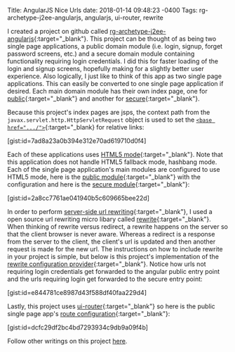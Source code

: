Title: AngularJS Nice Urls
date: 2018-01-14 09:48:23 -0400
Tags: rg-archetype-j2ee-angularjs, angularjs, ui-router, rewrite

I created a project on github called [rg-archetype-j2ee-angularjs](https://github.com/rossgodwin/rg-archetype-j2ee-angularjs){:target="_blank"}.  This project can be thought of as being two single page applications, a public domain module (i.e. login, signup, forget password screens, etc.) and a secure domain module containing functionality requiring login credentials.  I did this for faster loading of the login and signup screens, hopefully making for a slightly better user experience.  Also logically, I just like to think of this app as two single page applications.  This can easily be converted to one single page application if desired.  Each main domain module has their own index page, one for [public](https://github.com/rossgodwin/rg-archetype-j2ee-angularjs/blob/master/WebContent/client/src/index-app-public.jsp){:target="_blank"} and another for [secure](https://github.com/rossgodwin/rg-archetype-j2ee-angularjs/blob/master/WebContent/client/src/index-app-secure.jsp){:target="_blank"}.
<!-- PELICAN_END_SUMMARY -->

Because this project's index pages are jsps, the context path from the ```javax.servlet.http.HttpServletRequest``` object is used to set the [```<base href=".../">```](https://github.com/rossgodwin/rg-archetype-j2ee-angularjs/blob/62336a6e6a6c4f8e234f6e52e8c07da315dc8c25/WebContent/client/src/index-app-public.jsp#L6){:target="_blank} for relative links:

[gist:id=7ad8a23a0b394e312e70ad619710d0f4]

Each of these applications uses [HTML5 mode](https://docs.angularjs.org/guide/$location#html5-mode){:target="_blank"}.  Note that this application does not handle HTML5 fallback mode, hashbang mode.  Each of the single page application's main modules are configured to use HTML5 mode, here is the [public module](https://github.com/rossgodwin/rg-archetype-j2ee-angularjs/blob/62336a6e6a6c4f8e234f6e52e8c07da315dc8c25/WebContent/client/src/app/app-public.js#L13){:target="_blank"} with the configuration and here is the [secure module](https://github.com/rossgodwin/rg-archetype-j2ee-angularjs/blob/62336a6e6a6c4f8e234f6e52e8c07da315dc8c25/WebContent/client/src/app/app-secure.js#L13){:target="_blank"}:

[gist:id=2a8cc7761ae041940b5c609665bee22d]

In order to perform [server-side url rewriting](https://docs.angularjs.org/guide/$location#server-side){:target="_blank"}, I used a open source url rewriting micro libary called [rewrite](https://www.ocpsoft.org/rewrite){:target="_blank"}.  When thinking of rewrite versus redirect, a rewrite happens on the server so that the client browser is never aware.  Whereas a redirect is a response from the server to the client, the client's url is updated and then another request is made for the new url.  The instructions on how to include rewrite in your project is simple, but below is this project's implementation of the [rewrite configuration provider](https://github.com/rossgodwin/rg-archetype-j2ee-angularjs/blob/master/src/org/rg/archetype/web/UrlRewriteConfigurationProvider.java){:target="_blank"}.  Notice how urls not requiring login credentials get forwarded to the angular public entry point and the urls requiring login get forwarded to the secure entry point:

[gist:id=e844781ce8987d43f588df40faa229d4]

Lastly, this project uses [ui-router](https://github.com/angular-ui/ui-router){:target="_blank"} so here is the public single page app's [route configuration](https://github.com/rossgodwin/rg-archetype-j2ee-angularjs/blob/62336a6e6a6c4f8e234f6e52e8c07da315dc8c25/WebContent/client/src/app/public/MainModule.js#L29){:target="_blank"}:

[gist:id=dcfc29df2bc4bd7293934c9db9a09f4b]

Follow other writings on this project [here](/tag/rg-archetype-j2ee-angularjs).